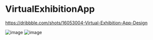 # VirtualExhibitionApp

https://dribbble.com/shots/16053004-Virtual-Exhibition-App-Design

![image](https://github.com/user-attachments/assets/276e1386-a979-44ec-b9ef-02b25d617db4)
![image](https://github.com/user-attachments/assets/6e155bfd-e86f-481c-8605-e7b444173248)




